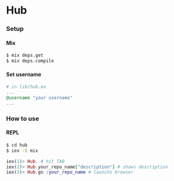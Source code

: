 # Hub

### Setup
#### Mix
```sh
$ mix deps.get
$ mix deps.compile
```

#### Set username
```elixir
# in lib/hub.ex
...
@username "your username"
...
```

### How to use
#### REPL
```sh
$ cd hub
$ iex -S mix
```
```elixir
iex(1)> Hub. # hit TAB
iex(2)> Hub.your_repo_name["description"] # shows description
iex(3)> Hub.go :your_repo_name # launchs browser
```
